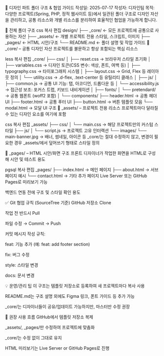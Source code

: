 🎨 디자인 파트 폴더 구조 & 협업 가이드
작성일: 2025-07-17
작성자: 디자인팀
목적: 다양한 프로젝트(Spring, PHP, 정적 웹사이트 등)에서 일관된 폴더 구조로 디자인 자산을 관리하고,
공통 리소스와 개별 리소스를 분리하여 효율적인 협업을 가능하게 합니다.

📁 전체 폴더 구조
css
복사
편집
design/
├── _core/          ← 모든 프로젝트에 공통으로 사용하는 자산
├── _assets/        ← 개별 프로젝트 전용 스타일, 스크립트, 이미지
├── _pages/         ← HTML 시안/구조
└── README.md       ← 폴더 설명 및 작업 가이드
📁 _core/ – 공통 디자인 자산
프로젝트를 불문하고 항상 포함되는 핵심 리소스

less
복사
편집
_core/
├── css/
│   ├── reset.css           → 브라우저 스타일 초기화
│   ├── variables.css       → 디자인 토큰(CSS 변수: 색상, 폰트, 여백 등)
│   ├── typography.css      → 타이포그래피 시스템
│   ├── layout.css          → Grid, Flex 등 레이아웃 정의
│   └── utility.css         → .d-flex, .text-center 등 유틸리티 클래스
│
├── js/
│   ├── common.js           → 공통 UI 기능: 탭, 아코디언, 드롭다운 등
│   └── accessibility.js    → 접근성 보조: 포커스 트랩, 키보드 내비게이션
│
├── fonts/
│   └── pretendard/         → 공통 웹폰트 (woff2 포함)
│
└── components/
    ├── header.html         → 공통 헤더 UI
    ├── footer.html         → 공통 푸터 UI
    ├── button.html         → 버튼 템플릿 모음
    └── modal.html          → 모달 UI 구조
📁 _assets/ – 프로젝트 전용 리소스
프로젝트마다 달라질 수 있는 디자인 요소를 여기에 포함

css
복사
편집
_assets/
├── css/
│   └── main.css         → 해당 프로젝트만의 커스텀 스타일
├── js/
│   └── script.js        → 프로젝트 고유 인터랙션
└── images/
    └── main-banner.jpg  → 배너, 썸네일, 아이콘 등
_core/는 절대 수정하지 않고, 변경이 필요한 경우 _assets/에서 덮어쓰기 형태로 스타일 정의

📁 _pages/ – HTML 시안/화면 구조
프론트 디자이너가 작업한 화면을 HTML로 구성해 시안 및 테스트 용도

pgsql
복사
편집
_pages/
├── index.html        → 메인 페이지
├── about.html        → 서브 페이지 예시
└── contact.html      → 기타 추가 페이지
Live Server 또는 GitHub Pages로 미리보기 가능

백엔드 연동 전에 구조 및 스타일 확인 용도

✅ Git 협업 규칙 (SourceTree 기준)
GitHub 저장소 Clone

작업 전 반드시 Pull

파일 수정 → Commit → Push

커밋 메시지 작성 규칙:

feat: 기능 추가 (예: feat: add footer section)

fix: 버그 수정

style: 스타일 변경

docs: 문서 변경

💡 운영/관리 팁
이 구조는 템플릿 저장소로 등록하여 새 프로젝트마다 복사 사용

README.md는 구조 설명 외에도 Figma 링크, 폰트 가이드 등 추가 가능

_core/는 디자이너들이 공유/업데이트 가능하지만, 마스터만 수정 권장

📌 권장 사용 흐름
GitHub에서 템플릿 저장소 복제

_assets/, _pages/만 수정하여 프로젝트에 맞춤화

_core/는 수정 없이 그대로 유지

HTML 미리보기는 Live Server or GitHub Pages로 진행

